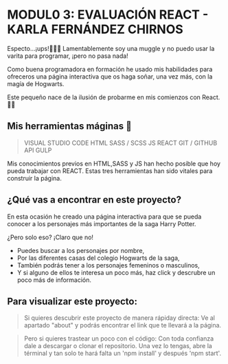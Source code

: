 # MODUL0 3: EVALUACIÓN REACT - KARLA FERNÁNDEZ CHIRNOS

Especto...¡ups!🧙🏻‍♀️
Lamentablemente soy una muggle y no puedo usar la varita para programar, ¡pero no pasa nada!

Como buena programadora en formación he usado mis habilidades para ofreceros una página interactiva que os haga soñar, una vez más, con la magía de Hogwarts.

Este pequeño nace de la ilusión de probarme en mis comienzos con React.🕵🏻

## Mis herramientas máginas 💫

> VISUAL STUDIO CODE
> HTML
> SASS / SCSS
> JS
> REACT
> GIT / GITHUB
> API
> GULP

Mis conocimientos previos en HTML,SASS y JS han hecho posible que hoy pueda trabajar con REACT. Estas tres herramientas han sido vitales para construir la página.

## ¿Qué vas a encontrar en este proyecto?

En esta ocasión he creado una página interactiva para que se pueda conocer a los personajes más importantes de la saga Harry Potter.

¿Pero solo eso? ¡Claro que no!

- Puedes buscar a los personajes por nombre,
- Por las diferentes casas del colegio Hogwarts de la saga,
- También podrás tener a los personajes femeninos o masculinos,
- Y si alguno de ellos te interesa un poco más, haz click y descrubre un poco más de información.

## Para visualizar este proyecto:

> Si quieres descubrir este proyecto de manera rápiday directa:
> Ve al apartado "about" y podrás encontrar el link que te llevará a la página.

> Pero si quieres trastear un poco con el código:
> Con toda confianza dale a descargar o clonar el repositorio. Una vez lo tengas, abre la términal y tan solo te hará falta un 'npm install' y después 'npm start'.
